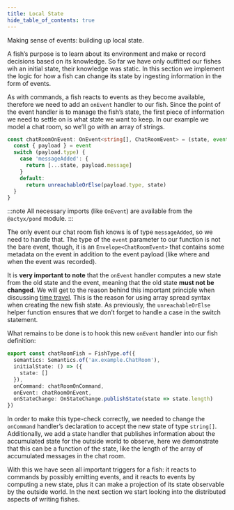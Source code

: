 ```yaml
---
title: Local State
hide_table_of_contents: true
---
```


Making sense of events: building up local state.

A fish’s purpose is to learn about its environment and make or record decisions based on its knowledge.
So far we have only outfitted our fishes wih an initial state, their knowledge was static.
In this section we implement the logic for how a fish can change its state by ingesting information in the form of events.

As with commands, a fish reacts to events as they become available, therefore we need to add an `onEvent` handler to our fish.
Since the point of the event handler is to manage the fish’s state, the first piece of information we need to settle on is what state we want to keep.
In our example we model a chat room, so we’ll go with an array of strings.

```typescript
const chatRoomOnEvent: OnEvent<string[], ChatRoomEvent> = (state, event) => {
  const { payload } = event
  switch (payload.type) {
    case 'messageAdded': {
      return [...state, payload.message]
    }
    default:
      return unreachableOrElse(payload.type, state)
  }
}
```

:::note
All necessary imports (like `OnEvent`) are available from the `@actyx/pond` module.
:::

The only event our chat room fish knows is of type `messageAdded`, so we need to handle that.
The type of the `event` parameter to our function is not the bare event, though, it is an `Envelope<ChatRoomEvent>` that contains some metadata on the event in addition to the event payload (like where and when the event was recorded).

It is **very important to note** that the `onEvent` handler computes a new state from the old state and the event, meaning that the old state **must not be changed**.
We will get to the reason behind this important principle when discussing [time travel](time-travel).
This is the reason for using array spread syntax when creating the new fish state.
As previously, the `unreachableOrElse` helper function ensures that we don’t forget to handle a case in the switch statement.

What remains to be done is to hook this new `onEvent` handler into our fish definition:

```typescript
export const chatRoomFish = FishType.of({
  semantics: Semantics.of('ax.example.ChatRoom'),
  initialState: () => ({
    state: []
  }),
  onCommand: chatRoomOnCommand,
  onEvent: chatRoomOnEvent,
  onStateChange: OnStateChange.publishState(state => state.length)
})
```

In order to make this type-check correctly, we needed to change the `onCommand` handler’s declaration to accept the new state of type `string[]`.
Additionally, we add a state handler that publishes information about the accumulated state for the outside world to observe, here we demonstrate that this can be a function of the state, like the length of the array of accumulated messages in the chat room.

With this we have seen all important triggers for a fish: it reacts to commands by possibly emitting events, and it reacts to events by computing a new state, plus it can make a projection of its state observable by the outside world. In the next section we start looking into the distributed aspects of writing fishes.
